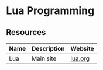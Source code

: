 # Lua Programming

## Resources
| Name		| Description		| Website						|
|-----------|-------------------|-------------------------------|
| Lua		| Main site			| [lua.org](https://lua.org) 	|
